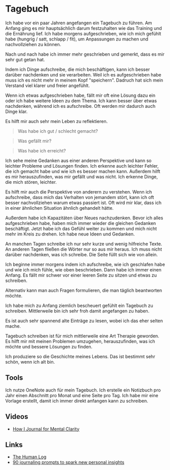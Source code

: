 # Tagebuch

Ich habe vor ein paar Jahren angefangen ein Tagebuch zu führen. Am Anfang ging es mir hauptsächlich darum festzuhalten wie das Training und die Ernährung lief. Ich habe morgens aufgeschrieben, wie ich mich gefühlt habe (hungrig / satt, schlapp / fit), um Anpassungen zu machen und nachvollziehen zu können.

Nach und nach habe ich immer mehr geschrieben und gemerkt, dass es mir sehr gut getan hat.

Indem ich Dinge aufschreibe, die mich beschäftigen, kann ich besser darüber nachdenken und sie verarbeiten. Weil ich es aufgeschrieben habe muss ich es nicht mehr in meinem Kopf "speichern". Dadruch hat sich mein Verstand viel klarer und freier angefühlt.

Wenn ich etwas aufgeschrieben habe, fällt mir oft eine Lösung dazu ein oder ich habe weitere Ideen zu dem Thema. Ich kann besser über etwas nachdenken, während ich es aufschreibe. Oft werden mir dadurch auch Dinge klar.

Es hilft mir auch sehr mein Leben zu reflektieren.

> Was habe ich gut / schlecht gemacht?

> Was gefällt mir?

> Was habe ich erreicht? 

Ich sehe meine Gedanken aus einer anderen Perspektive und kann so leichter Probleme und Lösungen finden. Ich erkenne auch leichter Fehler, die ich gemacht habe und wie ich es besser machen kann. Außerdem hilft es mir herauszufinden, was mir gefällt und was nicht. Ich erkenne Dinge, die mich stören, leichter.

Es hilft mir auch die Perspektive von anderern zu verstehen. Wenn ich aufschreibe, dass mich das Verhalten von jemandem stört, kann ich oft besser nachvollziehen warum etwas passiert ist. Oft wird mir klar, dass ich in einer ähnlichen Situation ähnlich gehandelt hätte.

Außerdem habe ich Kapazitäten über Neues nachzudenken. Bevor ich alles aufgeschrieben habe, haben mich immer wieder die gleichen Gedanken beschäftigt. Jetzt habe ich das Gefühl weiter zu kommen und mich nicht mehr im Kreis zu drehen. Ich habe neue Ideen und Gedanken.

An manchen Tagen schreibe ich nur sehr kurze und wenig hilfreiche Texte. An anderen Tagen fließen die Wörter nur so aus mir heraus. Ich muss nicht darüber nachdenken, was ich schreibe. Die Seite füllt sich wie von allein.

Ich beginne immer morgens indem ich aufschreibe, wie ich geschlafen habe und wie ich mich fühle, wie oben beschrieben. Dann habe ich immer einen Anfang. Es fällt mir schwer vor einer leeren Seite zu sitzen und etwas zu schreiben.

Alternativ kann man auch Fragen formulieren, die man täglich beantworten möchte.

Ich habe mich zu Anfang ziemlich bescheuert gefühlt ein Tagebuch zu schreiben. Mittlerweile bin ich sehr froh damit angefangen zu haben. 

Es ist auch sehr spannend alte Einträge zu lesen, wobei ich das eher selten mache. 

Tagebuch schreiben ist für mich mittlerweile eine Art Therapie geworden. Es hilft mir mit meinen Problemen umzugehen, herauszufinden, was ich möchte und bessere Lösungen zu finden.

Ich produziere so die Geschichte meines Lebens. Das ist bestimmt sehr schön, wenn ich alt bin.

## Tools

Ich nutze OneNote auch für mein Tagebuch. Ich erstelle ein Notizbuch pro Jahr einen Abschnitt pro Monat und eine Seite pro Tag. Ich habe mir eine Vorlage erstellt, damit ich immer direkt anfangen kann zu schreiben.

## Videos

- [How I Journal for Mental Clarity](https://www.youtube.com/watch?v=rfeADdY1rHw&feature=share)

## Links

- [The Human Log](https://neilkakkar.com/the-human-log.html)
- [90 journaling prompts to spark new personal insights](https://nesslabs.com/journaling-prompts)
